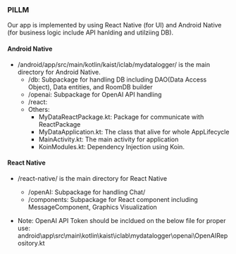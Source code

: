 ### PILLM

Our app is implemented by using React Native (for UI) and Android Native (for business logic include API hanlding and utilziing DB).

#### Android Native

* /android/app/src/main/kotlin/kaist/iclab/mydatalogger/ is the main directory for Android Native.
    * /db: Subpackage for handling DB including DAO(Data Access Object), Data entities, and RoomDB builder 
    * /openai: Subpackage for OpenAI API handling
    * /react: 
    * Others: 
        * MyDataReactPackage.kt: Package for communicate with ReactPackage
        * MyDataApplication.kt: The class that alive for whole AppLifecycle
        * MainActivity.kt: The main activity for application
        * KoinModules.kt: Dependency Injection using Koin.

#### React Native

* /react-native/ is the main directory for React Native
    * /openAI: Subpackage for handling Chat/ 
    * /components: Subpackage for React component including MessageComponent, Graphics Visualization 

* Note: OpenAI API Token should be incldued on the below file for proper use: android\app\src\main\kotlin\kaist\iclab\mydatalogger\openai\OpenAIRepository.kt